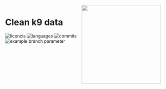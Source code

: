 <img src="https://www.islas.org.mx/img/logo.svg" align="right" width="256" />

# Clean k9 data
![licencia](https://img.shields.io/github/license/IslasGECI/clean_k9_data)
![languages](https://img.shields.io/github/languages/top/IslasGECI/clean_k9_data)
![commits](https://img.shields.io/github/commit-activity/y/IslasGECI/clean_k9_data)
![example branch parameter](https://github.com/IslasGECI/clean_k9_data/actions/workflows/actions.yml/badge.svg)
